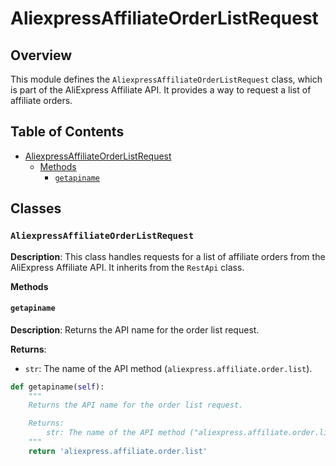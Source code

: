 # AliexpressAffiliateOrderListRequest

## Overview

This module defines the `AliexpressAffiliateOrderListRequest` class, which is part of the AliExpress Affiliate API. It provides a way to request a list of affiliate orders.


## Table of Contents

- [AliexpressAffiliateOrderListRequest](#aliexpressaffiliateorderlistrequest)
    - [Methods](#methods)
        - [`getapiname`](#getapiname)


## Classes

### `AliexpressAffiliateOrderListRequest`

**Description**: This class handles requests for a list of affiliate orders from the AliExpress Affiliate API. It inherits from the `RestApi` class.

**Methods**

#### `getapiname`

**Description**: Returns the API name for the order list request.

**Returns**:
- `str`: The name of the API method (`aliexpress.affiliate.order.list`).


```python
def getapiname(self):
    """
    Returns the API name for the order list request.

    Returns:
        str: The name of the API method ("aliexpress.affiliate.order.list").
    """
    return 'aliexpress.affiliate.order.list'
```